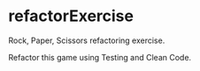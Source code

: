 # refactorExercise
Rock, Paper, Scissors refactoring exercise.

Refactor this game using Testing and Clean Code.

